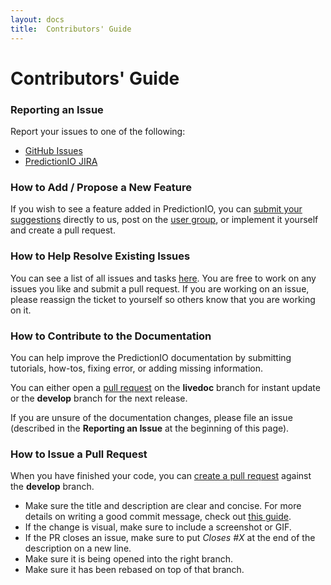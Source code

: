 ```yaml
---
layout: docs
title:  Contributors' Guide
---
```


# Contributors' Guide

### Reporting an Issue

Report your issues to one of the following:

- [GitHub Issues](https://github.com/PredictionIO/PredictionIO/issues)
- [PredictionIO JIRA](https://predictionio.atlassian.net)

### How to Add / Propose a New Feature

If you wish to see a feature added in PredictionIO, you can <a
href="mailto:support@prediction.io">submit your suggestions</a> directly to us,
post on the [user
group](https://groups.google.com/forum/#!forum/predictionio-user), or implement
it yourself and create a pull request.

### How to Help Resolve Existing Issues

You can see a list of all issues and tasks
[here](https://predictionio.atlassian.net). You are free to work on any issues
you like and submit a pull request. If you are working on an issue, please
reassign the ticket to yourself so others know that you are working on it.

### How to Contribute to the Documentation

You can help improve the PredictionIO documentation by submitting tutorials,
how-tos, fixing error, or adding missing information.

You can either open a [pull
request](https://help.github.com/articles/creating-a-pull-request/) on the
**livedoc** branch for instant update or the **develop** branch for the next
release.

If you are unsure of the documentation changes, please file an issue (described
in the **Reporting an Issue** at the beginning of this page).

### How to Issue a Pull Request

When you have finished your code, you can [create a pull
request](https://help.github.com/articles/creating-a-pull-request/) against the
**develop** branch.

- Make sure the title and description are clear and concise. For more details on
  writing a good commit message, check out [this
  guide](http://tbaggery.com/2008/04/19/a-note-about-git-commit-messages.html).
- If the change is visual, make sure to include a screenshot or GIF.
- If the PR closes an issue, make sure to put *Closes #X* at the end of the
  description on a new line.
- Make sure it is being opened into the right branch.
- Make sure it has been rebased on top of that branch.

